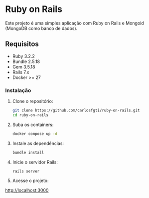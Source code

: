 # Ruby on Rails

Este projeto é uma simples aplicação com Ruby on Rails e Mongoid (MongoDB como banco de dados).

## Requisitos

- Ruby 3.2.2
- Bundle 2.5.18
- Gem 3.5.18
- Rails 7.x
- Docker >= 27

### Instalação

1. Clone o repositório:

   ```bash
   git clone https://github.com/carlosfgti/ruby-on-rails.git
   cd ruby-on-rails
   ```


2. Suba os containers:

    ```bash
   docker compose up -d
   ```


3. Instale as dependências:

    ```bash
   bundle install
   ```


4. Inicie o servidor Rails:

    ```bash
   rails server
   ```

5. Acesse o projeto:

[http://localhost:3000](http://localhost:3000)